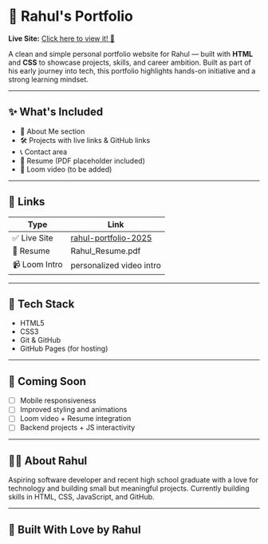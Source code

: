 # 🌟 Rahul's Portfolio

**Live Site:** [Click here to view it! 🚀](https://rahul46587.github.io/rahul-portfolio-2025/)

A clean and simple personal portfolio website for Rahul — built with **HTML** and **CSS** to showcase projects, skills, and career ambition. Built as part of his early journey into tech, this portfolio highlights hands-on initiative and a strong learning mindset.

---

## ✨ What's Included

- 📄 About Me section
- 🛠️ Projects with live links & GitHub links
- 📞 Contact area
- 💼 Resume (PDF placeholder included)
- 🎥 Loom video (to be added)

---

## 🔗 Links

| Type       | Link                                                                 |
|------------|----------------------------------------------------------------------|
| ✅ Live Site | [rahul-portfolio-2025](https://rahul46587.github.io/rahul-portfolio-2025/) |
| 🧾 Resume     | Rahul_Resume.pdf                      |
| 📹 Loom Intro | personalized video intro             |

---

## 📁 Tech Stack

- HTML5  
- CSS3  
- Git & GitHub  
- GitHub Pages (for hosting)

---

## 👀 Coming Soon

- [ ] Mobile responsiveness  
- [ ] Improved styling and animations  
- [ ] Loom video + Resume integration  
- [ ] Backend projects + JS interactivity  

---

## 🙋‍♂️ About Rahul

Aspiring software developer and recent high school graduate with a love for technology and building small but meaningful projects. Currently building skills in HTML, CSS, JavaScript, and GitHub.

---

## 🧠 Built With Love by Rahul

